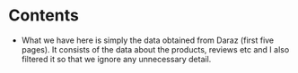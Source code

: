 # Contents

- What we have here is simply the data obtained from Daraz (first five pages). It consists of the data about the products, reviews etc and I also filtered it so that we ignore any unnecessary detail.
